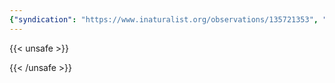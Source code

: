 ```yaml
---
{"syndication": "https://www.inaturalist.org/observations/135721353", "date": "2022-09-17T18:24:28-04:00", "taxon": {"name": "Ulota crispa", "common_name": "crisped pincushion"}, "quality_grade": "needs_id", "identifications_most_agree": false, "species_guess": "crisped pincushion", "identifications_most_disagree": false, "captive": false, "project_ids": [], "community_taxon_id": null, "geojson": {"type": "Point", "coordinates": [-73.8347383333, 43.0221261111]}, "owners_identification_from_vision": true, "identifications_count": 0, "obscured": false, "num_identification_agreements": 0, "num_identification_disagreements": 0, "place_guess": "Saratoga Springs, NY, USA", "photos": [{"id": 231526057, "license_code": "cc-by-nc", "original_dimensions": {"width": 1536, "height": 2048}, "url": "https://inaturalist-open-data.s3.amazonaws.com/photos/231526057/square.jpeg", "attribution": "(c) Brandon Rozek, all rights reserved", "flags": []}]}
---
```

{{< unsafe >}}

{{< /unsafe >}}
